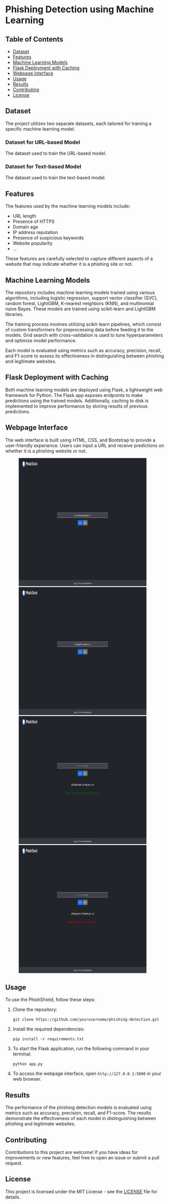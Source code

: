 # Phishing Detection using Machine Learning

## Table of Contents

- [Dataset](#dataset)
- [Features](#features)
- [Machine Learning Models](#machine-learning-models)
- [Flask Deployment with Caching](#flask-deployment-with-caching)
- [Webpage Interface](#webpage-interface)
- [Usage](#usage)
- [Results](#results)
- [Contributing](#contributing)
- [License](#license)

## Dataset

The project utilizes two separate datasets, each tailored for training a specific machine learning model.

### Dataset for URL-based Model

The dataset used to train the URL-based model.

### Dataset for Text-based Model

The dataset used to train the text-based model.

## Features

The features used by the machine learning models include:

- URL length
- Presence of HTTPS
- Domain age
- IP address reputation
- Presence of suspicious keywords
- Website popularity
- ...

These features are carefully selected to capture different aspects of a website that may indicate whether it is a phishing site or not.

## Machine Learning Models

The repository includes machine learning models trained using various algorithms, including logistic regression, support vector classifier (SVC), random forest, LightGBM, K-nearest neighbors (KNN), and multinomial naive Bayes. These models are trained using scikit-learn and LightGBM libraries.

The training process involves utilizing scikit-learn pipelines, which consist of custom transformers for preprocessing data before feeding it to the models. Grid search with cross-validation is used to tune hyperparameters and optimize model performance.

Each model is evaluated using metrics such as accuracy, precision, recall, and F1-score to assess its effectiveness in distinguishing between phishing and legitimate websites.

## Flask Deployment with Caching

Both machine learning models are deployed using Flask, a lightweight web framework for Python. The Flask app exposes endpoints to make predictions using the trained models. Additionally, caching to disk is implemented to improve performance by storing results of previous predictions.

## Webpage Interface

The web interface is built using HTML, CSS, and Bootstrap to provide a user-friendly experience. Users can input a URL and receive predictions on whether it is a phishing website or not.
<div align="center">
    <img src="screenshots/enter_url_1.png" alt="Image 1" width="400" height="400" style="margin-right: 20px;">
    <img src="screenshots/enter_url_2.png" alt="Image 2" width="400" height="400" style="margin-right: 20px;">
</div>
<div align = "center">
    <img src="screenshots/result_url_1.png" alt="Image 3" width="400" height="400" style="margin-right: 20px;">
    <img src="screenshots/result_url_2.png" alt="Image 4" width="400" height="400" style="margin-right: 20px;">
</div>


## Usage

To use the PhishShield, follow these steps:

1. Clone the repository:

   ```
   git clone https://github.com/yourusername/phishing-detection.git
   ```

2. Install the required dependencies:

   ```
   pip install -r requirements.txt
   ```

3. To start the Flask application, run the following command in your terminal:

   ```
   python app.py
   ```

4. To access the webpage interface, open `http://127.0.0.1:5000` in your web browser.

## Results

The performance of the phishing detection models is evaluated using metrics such as accuracy, precision, recall, and F1-score. The results demonstrate the effectiveness of each model in distinguishing between phishing and legitimate websites.

## Contributing

Contributions to this project are welcome! If you have ideas for improvements or new features, feel free to open an issue or submit a pull request.

## License

This project is licensed under the MIT License - see the [LICENSE](LICENSE) file for details.